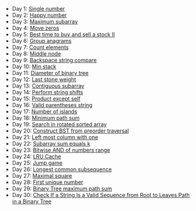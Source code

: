 - Day 1: [Single number](https://github.com/dgharsallah/leetcode-solutions/blob/master/30-days%20LeetCoding%20challenge/Day%201%20-%20Single%20number.py)
- Day 2: [Happy number](https://github.com/dgharsallah/leetcode-solutions/blob/master/30-days%20LeetCoding%20challenge/Day%202%20-%20Happy%20number.py)
- Day 3: [Maximum subarray](https://github.com/dgharsallah/leetcode-solutions/blob/master/30-days%20LeetCoding%20challenge/Day%203%20-%20Maximum%20subarray.py)
- Day 4: [Move zeros](https://github.com/dgharsallah/leetcode-solutions/blob/master/30-days%20LeetCoding%20challenge/Day%204%20-%20Moves%20zeros.py)
- Day 5: [Best time to buy and sell a stock II](https://github.com/dgharsallah/leetcode-solutions/blob/master/30-days%20LeetCoding%20challenge/Day%205%20-%20best%20time%20to%20buy%20and%20sell%20stock%20II.py)
- Day 6: [Group anagrams](https://github.com/dgharsallah/leetcode-solutions/blob/master/30-days%20LeetCoding%20challenge/Day%206%20-%20Group%20anagrams.py)
- Day 7: [Count elements](https://github.com/dgharsallah/leetcode-solutions/blob/master/30-days%20LeetCoding%20challenge/Day%207%20-%20Count%20elements.py)
- Day 8: [Middle node](https://github.com/dgharsallah/leetcode-solutions/blob/master/30-days%20LeetCoding%20challenge/Day%208%20-%20Middle%20node.py)
- Day 9: [Backspace string compare](https://github.com/dgharsallah/leetcode-solutions/blob/master/30-days%20LeetCoding%20challenge/Day%209%20-%20Backspace%20string%20compare.py)
- Day 10: [Min stack](https://github.com/dgharsallah/leetcode-solutions/blob/master/30-days%20LeetCoding%20challenge/Day%2010%20-%20Min%20stack.py)
- Day 11: [Diameter of binary tree](https://github.com/dgharsallah/leetcode-solutions/blob/master/30-days%20LeetCoding%20challenge/Day%2011%20-%20Diameter%20of%20binary%20tree.py)
- Day 12: [Last stone weight](https://github.com/dgharsallah/leetcode-solutions/blob/master/30-days%20LeetCoding%20challenge/Day%2012%20-%20Last%20stone%20weight.py)
- Day 13: [Contiguous subarray](https://github.com/dgharsallah/leetcode-solutions/blob/master/30-days%20LeetCoding%20challenge/Day%2013%20-%20Contiguous%20subarray.py)
- Day 14: [Perform string shifts](https://github.com/dgharsallah/leetcode-solutions/blob/master/30-days%20LeetCoding%20challenge/Day%2014%20-%20Perform%20string%20shift.py)
- Day 15: [Product except self](https://github.com/dgharsallah/leetcode-solutions/blob/master/30-days%20LeetCoding%20challenge/Day%2015%20-%20Product%20except%20self.py)
- Day 16: [Valid parentheses string](https://github.com/dgharsallah/leetcode-solutions/blob/master/30-days%20LeetCoding%20challenge/Day%2016%20-%20Valid%20parentheses%20string.py)
- Day 17: [Number of islands](https://github.com/dgharsallah/leetcode-solutions/blob/master/30-days%20LeetCoding%20challenge/Day%2017%20-%20Number%20of%20islands.py)
- Day 18: [Minimum path sum](https://github.com/dgharsallah/leetcode-solutions/blob/master/30-days%20LeetCoding%20challenge/Day%2018%20-%20Minimum%20path%20sum.py)
- Day 19: [Search in rotated sorted array](https://github.com/dgharsallah/leetcode-solutions/blob/master/30-days%20LeetCoding%20challenge/Day%2019%20-%20Search%20in%20rotated%20sorted%20array.py)
- Day 20: [Construct BST from preorder traversal](https://github.com/dgharsallah/leetcode-solutions/blob/master/30-days%20LeetCoding%20challenge/Day%2020%20-%20Construct%20BST%20from%20preorder%20traversal.py)
- Day 21: [Left most column with one](https://github.com/dgharsallah/leetcode-solutions/blob/master/30-days%20LeetCoding%20challenge/Day%2021%20-%20Left%20most%20column%20with%20one.py)
- Day 22: [Subarray sum equals k](https://github.com/dgharsallah/leetcode-solutions/blob/master/30-days%20LeetCoding%20challenge/Day%2022%20-%20Subarray%20sum%20equal%20k.py)
- Day 23: [Bitwise AND of numbers range](https://github.com/dgharsallah/leetcode-solutions/blob/master/30-days%20LeetCoding%20challenge/Day%2023%20-%20Bitwise%20AND%20of%20numbers%20range.py)
- Day 24: [LRU Cache](https://github.com/dgharsallah/leetcode-solutions/blob/master/30-days%20LeetCoding%20challenge/Day%2024%20-%20LRU%20cache.py)
- Day 25: [Jump game](https://github.com/dgharsallah/leetcode-solutions/blob/master/30-days%20LeetCoding%20challenge/Day%2025%20-%20Jump%20game.py)
- Day 26: [Longest common subsequence](https://github.com/dgharsallah/leetcode-solutions/blob/master/30-days%20LeetCoding%20challenge/Day%2026%20-%20Longest%20common%20subsequence.py)
- Day 27: [Maximal square](https://github.com/dgharsallah/leetcode-solutions/blob/master/30-days%20LeetCoding%20challenge/Day%2027%20-%20Maximal%20square.py)
- Day 28: [First unique number](https://github.com/dgharsallah/leetcode-solutions/blob/master/30-days%20LeetCoding%20challenge/Day%2028%20-%20First%20unique%20number.py)
- Day 29: [Binary Tree maximum path sum](https://github.com/dgharsallah/leetcode-solutions/blob/master/30-days%20LeetCoding%20challenge/Day%2029%20-%20Binary%20tree%20maximum%20path%20sum.py)
- Day 30: [Check If a String Is a Valid Sequence from Root to Leaves Path in a Binary Tree](https://github.com/dgharsallah/leetcode-solutions/blob/master/30-days%20LeetCoding%20challenge/Day%2030%20-%20Check%20If%20a%20String%20Is%20a%20Valid%20Sequence%20from%20Root%20to%20Leaves%20Path%20in%20a%20Binary%20Tree.py)
